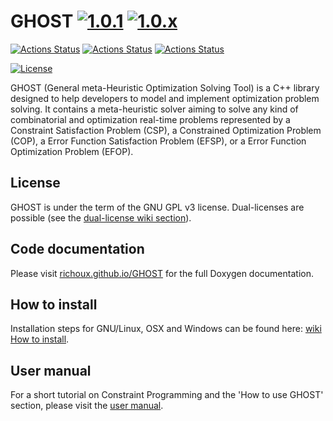 GHOST [![1.0.1](https://img.shields.io/badge/stable-1.0.1-brightgreen.svg)](https://github.com/richoux/GHOST/releases/tag/1.0.1) [![1.0.x](https://img.shields.io/badge/latest-1.0.x-f57f17.svg)](https://github.com/richoux/GHOST/tree/develop)
=====

[![Actions Status](https://github.com/richoux/GHOST/workflows/Linux_Release_Test/badge.svg)](https://github.com/richoux/GHOST/actions)
[![Actions Status](https://github.com/richoux/GHOST/workflows/Macos_Release_Test/badge.svg)](https://github.com/richoux/GHOST/actions)
[![Actions Status](https://github.com/richoux/GHOST/workflows/Windows_Release_Test/badge.svg)](https://github.com/richoux/GHOST/actions)

[![License](https://img.shields.io/badge/License-GNU_GPL_v3-blue.svg)](https://www.gnu.org/licenses/gpl-3.0.en.html)

GHOST (General meta-Heuristic Optimization Solving Tool) is a C++ library designed to help developers to model and implement optimization problem solving. It contains a meta-heuristic solver aiming to solve any kind of combinatorial and optimization real-time problems represented by a Constraint Satisfaction Problem (CSP), a Constrained Optimization Problem (COP), a Error Function Satisfaction Problem (EFSP), or a Error Function Optimization Problem (EFOP).

## License

GHOST is under the term of the GNU GPL v3 license. Dual-licenses are possible (see the [dual-license wiki section](https://github.com/richoux/GHOST/wiki/1.-Introduction#possibilities-for-dual-license)).

## Code documentation

Please visit [richoux.github.io/GHOST](https://richoux.github.io/GHOST) for the full Doxygen documentation.

## How to install

Installation steps for GNU/Linux, OSX and Windows can be found here: [wiki How to install](https://github.com/richoux/GHOST/wiki/2.-How-to-install).

## User manual

For a short tutorial on Constraint Programming and the 'How to use GHOST' section, please visit the [user manual](https://github.com/richoux/GHOST/wiki).
